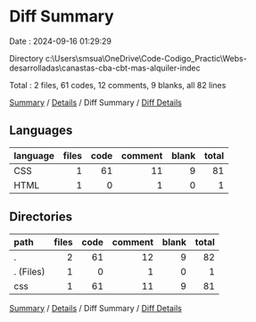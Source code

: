 # Diff Summary

Date : 2024-09-16 01:29:29

Directory c:\\Users\\smsua\\OneDrive\\Code-Codigo_Practic\\Webs-desarrolladas\\canastas-cba-cbt-mas-alquiler-indec

Total : 2 files,  61 codes, 12 comments, 9 blanks, all 82 lines

[Summary](results.md) / [Details](details.md) / Diff Summary / [Diff Details](diff-details.md)

## Languages
| language | files | code | comment | blank | total |
| :--- | ---: | ---: | ---: | ---: | ---: |
| CSS | 1 | 61 | 11 | 9 | 81 |
| HTML | 1 | 0 | 1 | 0 | 1 |

## Directories
| path | files | code | comment | blank | total |
| :--- | ---: | ---: | ---: | ---: | ---: |
| . | 2 | 61 | 12 | 9 | 82 |
| . (Files) | 1 | 0 | 1 | 0 | 1 |
| css | 1 | 61 | 11 | 9 | 81 |

[Summary](results.md) / [Details](details.md) / Diff Summary / [Diff Details](diff-details.md)